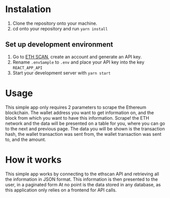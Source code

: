 # Instalation

1. Clone the repository onto your machine.
2. cd onto your repository and run ```yarn install```

## Set up development environment
1. Go to [ETH SCAN](http://https://etherscan.io/myapikey), create an account and generate an API key.
2. Rename ```.envSample``` to ```.env``` and place your API key into the key ```REACT_APP_API```
3. Start your development server with ```yarn start```

# Usage
This simple app only requires 2 parameters to scrape the Ethereum blockchain. 
The wallet address you want to get information on, and the block from which you want to have this information.
Scrape! the ETH network and the data will be presented on a table for you, where you can go to the next and previous page.
The data you will be shown is the transaction hash, the wallet transaction was sent from, the wallet transaction was sent to, and the amount.

# How it works
This simple app works by connecting to the ethscan API and retrieving all the information in JSON format.
This information is then presented to the user, in a paginated form
At no point is the data stored in any database, as this application only relies on a frontend for API calls.
